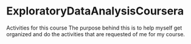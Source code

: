 # ExploratoryDataAnalysisCoursera
Activities for this course 
The purpose behind this is to help myself get organized and do the activities that are requested of me for my course.
